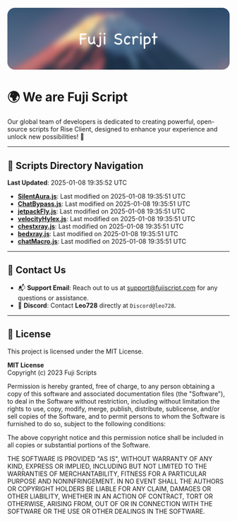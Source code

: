 ![Banner](.github/b.webp)

# 🌍 **We are Fuji Script**

Our global team of developers is dedicated to creating powerful, open-source scripts for Rise Client, designed to enhance your experience and unlock new possibilities! 🌟

---
<!-- SCRIPTS_NAVIGATION_START -->
## 📂 **Scripts Directory Navigation**

**Last Updated**: 2025-01-08 19:35:52 UTC

- **[SilentAura.js](scripts/SilentAura.js)**: Last modified on 2025-01-08 19:35:51 UTC
- **[ChatBypass.js](scripts/ChatBypass.js)**: Last modified on 2025-01-08 19:35:51 UTC
- **[jetpackFly.js](scripts/jetpackFly.js)**: Last modified on 2025-01-08 19:35:51 UTC
- **[velocityHylex.js](scripts/velocityHylex.js)**: Last modified on 2025-01-08 19:35:51 UTC
- **[chestxray.js](scripts/chestxray.js)**: Last modified on 2025-01-08 19:35:51 UTC
- **[bedxray.js](scripts/bedxray.js)**: Last modified on 2025-01-08 19:35:51 UTC
- **[chatMacro.js](scripts/chatMacro.js)**: Last modified on 2025-01-08 19:35:51 UTC

<!-- SCRIPTS_NAVIGATION_END -->

---

## 💬 **Contact Us**  
- 📬 **Support Email**: Reach out to us at [support@fujiscript.com](mailto:support@fujiscript.com) for any questions or assistance.  
- 💬 **Discord**: Contact **Leo728** directly at `Discord@leo728`.

---

## 📜 **License**

This project is licensed under the MIT License.  

**MIT License**  
Copyright (c) 2023 Fuji Scripts  

Permission is hereby granted, free of charge, to any person obtaining a copy of this software and associated documentation files (the "Software"), to deal in the Software without restriction, including without limitation the rights to use, copy, modify, merge, publish, distribute, sublicense, and/or sell copies of the Software, and to permit persons to whom the Software is furnished to do so, subject to the following conditions:  

The above copyright notice and this permission notice shall be included in all copies or substantial portions of the Software.  

THE SOFTWARE IS PROVIDED "AS IS", WITHOUT WARRANTY OF ANY KIND, EXPRESS OR IMPLIED, INCLUDING BUT NOT LIMITED TO THE WARRANTIES OF MERCHANTABILITY, FITNESS FOR A PARTICULAR PURPOSE AND NONINFRINGEMENT. IN NO EVENT SHALL THE AUTHORS OR COPYRIGHT HOLDERS BE LIABLE FOR ANY CLAIM, DAMAGES OR OTHER LIABILITY, WHETHER IN AN ACTION OF CONTRACT, TORT OR OTHERWISE, ARISING FROM, OUT OF OR IN CONNECTION WITH THE SOFTWARE OR THE USE OR OTHER DEALINGS IN THE SOFTWARE.  
